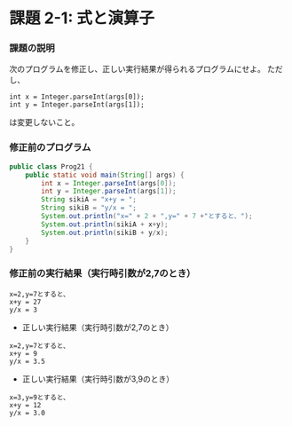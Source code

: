 # 課題 2-1: 式と演算子

### 課題の説明
次のプログラムを修正し、正しい実行結果が得られるプログラムにせよ。
ただし、
```
int x = Integer.parseInt(args[0]);
int y = Integer.parseInt(args[1]);
```
は変更しないこと。


### 修正前のプログラム
``` java
public class Prog21 {
    public static void main(String[] args) {
        int x = Integer.parseInt(args[0]);
        int y = Integer.parseInt(args[1]);
        String sikiA = "x+y = ";
        String sikiB = "y/x = ";
        System.out.println("x=" + 2 + ",y=" + 7 +"とすると、");
        System.out.println(sikiA + x+y);
        System.out.println(sikiB + y/x);
    }
}
```

### 修正前の実行結果（実行時引数が2,7のとき）
```
x=2,y=7とすると、
x+y = 27
y/x = 3
```

- 正しい実行結果（実行時引数が2,7のとき）
```
x=2,y=7とすると、
x+y = 9
y/x = 3.5
```

- 正しい実行結果（実行時引数が3,9のとき）
```
x=3,y=9とすると、
x+y = 12
y/x = 3.0
```
